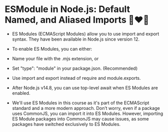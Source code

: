 # ESModule in Node.js: Default Named, and Aliased Imports 🚀❤️‍🔥

- ES Modules (ECMAScript Modules) allow you to use import and export syntax. They have been available in Node.js since version 12.

- To enable ES Modules, you can either:

- Name your file with the .mjs extension, or

- Set "type": "module" in your package.json. (Recommended)

- Use import and export instead of require and module.exports.

- After Node.js v14.8, you can use top-level await when ES Modules are enabled.

- We'll use ES Modules in this course as it's part of the ECMAScript standard and a more modern approach. Don’t worry, even if a package uses CommonJS, you can import it into ES Modules. However, importing ES Module packages into CommonJS may cause issues, as some packages have switched exclusively to ES Modules.
